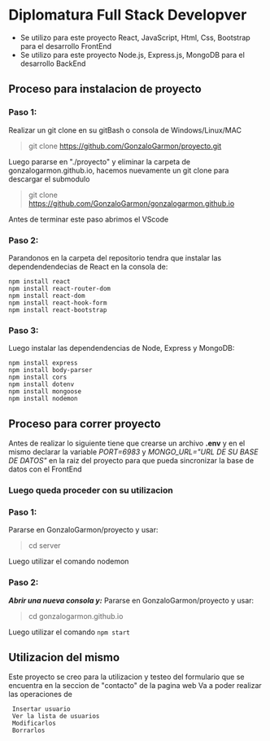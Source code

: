 # Diplomatura Full Stack Developver
 - Se utilizo para este proyecto React, JavaScript, Html, Css, Bootstrap para el desarrollo FrontEnd
 - Se utilizo para este proyecto Node.js, Express.js, MongoDB para el desarrollo BackEnd
   
## Proceso para instalacion de proyecto
### Paso 1:

Realizar un git clone en su gitBash o consola de Windows/Linux/MAC
> git clone https://github.com/GonzaloGarmon/proyecto.git



Luego pararse en "./proyecto" y eliminar la carpeta de gonzalogarmon.github.io, hacemos nuevamente un git clone para descargar el submodulo 
> git clone https://github.com/GonzaloGarmon/gonzalogarmon.github.io

Antes de terminar este paso abrimos el VScode

### Paso 2:
Parandonos en la carpeta del repositorio tendra que instalar las dependendendecias de React en la consola de:
 ```
 npm install react
 npm install react-router-dom
 npm install react-dom
 npm install react-hook-form
 npm install react-bootstrap

```
### Paso 3:
Luego instalar las dependendencias de Node, Express y MongoDB:
 ```
 npm install express
 npm install body-parser
 npm install cors
 npm install dotenv
 npm install mongoose
 npm install nodemon

```
## Proceso para correr proyecto

Antes de realizar lo siguiente tiene que crearse un archivo **.env** y en el mismo declarar la variable *PORT=6983* y *MONGO_URL="URL DE SU BASE DE DATOS"*
en la raiz del proyecto para que pueda sincronizar la base de datos con el FrontEnd


### Luego queda proceder con su utilizacion
### Paso 1:
Pararse en GonzaloGarmon/proyecto y usar:
> cd server

Luego utilizar el comando nodemon 

### Paso 2:
***Abrir una nueva consola y:***
Pararse en GonzaloGarmon/proyecto y usar:

> cd gonzalogarmon.github.io

Luego utilizar el comando ```npm start``` 

## Utilizacion del mismo

Este proyecto se creo para la utilizacion y testeo del formulario que se encuentra en la seccion de "contacto" de la pagina web 
Va a poder realizar las operaciones de 
```
 Insertar usuario
 Ver la lista de usuarios
 Modificarlos
 Borrarlos
```










